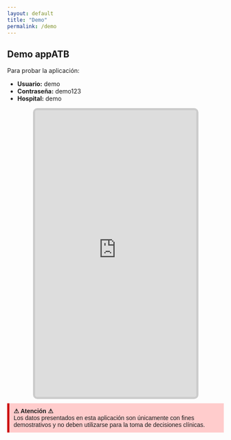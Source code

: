 ```yaml
---
layout: default
title: "Demo"
permalink: /demo
---
```

## Demo appATB
Para probar la aplicación:
+ <b>Usuario:</b> demo
+ <b>Contraseña:</b> demo123
+ <b>Hospital:</b> demo

<div style="width: 375px; height: 667px;border-radius:10px; border: 5px solid #ccc; overflow: hidden; margin: 0 auto;">
    <iframe src="https:///appatb-staging.web.app" width="375" height="667" style="border: none;"></iframe>
</div>
<div style="background-color: #ffcccc; border-left: 5px solid #cc0000; padding: 10px; margin: 10px 0; font-family: Arial, sans-serif;">
    <strong>⚠ Atención ⚠</strong><br>
    Los datos presentados en esta aplicación son únicamente con fines demostrativos y no deben utilizarse para la toma de decisiones clínicas.
</div>